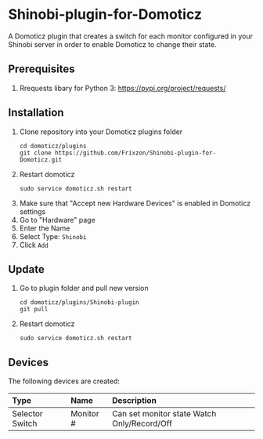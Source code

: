 # Shinobi-plugin-for-Domoticz
A Domoticz plugin that creates a switch for each monitor configured in your Shinobi server in order to enable Domoticz to change their state.

## Prerequisites
1. Rrequests libary for Python 3: https://pypi.org/project/requests/

## Installation
1. Clone repository into your Domoticz plugins folder
    ```
    cd domoticz/plugins
    git clone https://github.com/Frixzon/Shinobi-plugin-for-Domoticz.git
    ```
1. Restart domoticz
    ```
    sudo service domoticz.sh restart
    ```
1. Make sure that "Accept new Hardware Devices" is enabled in Domoticz settings
1. Go to "Hardware" page
1. Enter the Name
1. Select Type: `Shinobi`
1. Click `Add`

## Update
1. Go to plugin folder and pull new version
    ```
    cd domoticz/plugins/Shinobi-plugin
    git pull
    ```
1. Restart domoticz
    ```
    sudo service domoticz.sh restart
    ```

## Devices
The following devices are created:

| Type                | Name                      | Description
| :---                | :---                      | :---
| Selector Switch | Monitor #                     | Can set monitor state Watch Only/Record/Off
